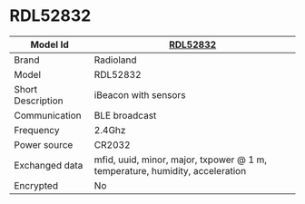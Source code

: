 # RDL52832

|Model Id|[RDL52832](https://github.com/theengs/decoder/blob/development/src/devices/RDL52832_json.h)|
|-|-|
|Brand|Radioland|
|Model|RDL52832|
|Short Description|iBeacon with sensors|
|Communication|BLE broadcast|
|Frequency|2.4Ghz|
|Power source|CR2032|
|Exchanged data|mfid, uuid, minor, major, txpower @ 1 m, temperature, humidity, acceleration|
|Encrypted|No|
